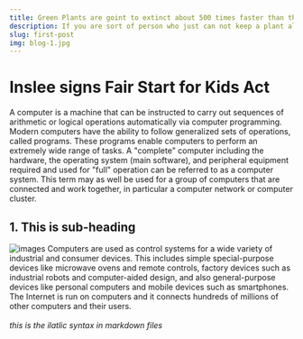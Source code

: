 ```yaml
---
title: Green Plants are goint to extinct about 500 times faster than they should, study finds
description: If you are sort of person who just can not keep a plant alive, you are not alone according to the new study publised june 10 in journal Nature
slug: first-post
img: blog-1.jpg
---
```

# Inslee signs Fair Start for Kids Act
A computer is a machine that can be instructed to carry out sequences of arithmetic or logical operations automatically via computer programming. Modern computers have the ability to follow generalized sets of operations, called programs. These programs enable computers to perform an extremely wide range of tasks. A "complete" computer including the hardware, the operating system (main software), and peripheral equipment required and used for "full" operation can be referred to as a computer system. This term may as well be used for a group of computers that are connected and work together, in particular a computer network or computer cluster.
##  1. This is sub-heading
![images](/resources/blog-4.jpg)
Computers are used as control systems for a wide variety of industrial and consumer devices. This includes simple special-purpose devices like microwave ovens and remote controls, factory devices such as industrial robots and computer-aided design, and also general-purpose devices like personal computers and mobile devices such as smartphones. The Internet is run on computers and it connects hundreds of millions of other computers and their users.<br><br>
_this is the ilatlic syntax in markdown files_